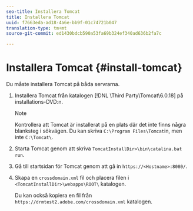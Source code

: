 ```yaml
---
seo-title: Installera Tomcat
title: Installera Tomcat
uuid: f7663eda-ad18-4a6e-bb9f-01c74721b047
translation-type: tm+mt
source-git-commit: ed1430bdcb590a53fa69b324ef340ad636b2fa7c

---
```



# Installera Tomcat {#install-tomcat}

Du måste installera Tomcat på båda servrarna.
1. Installera Tomcat från katalogen [!DNL \Third Party\Tomcat\6.0.18\] på installations-DVD:n.

   >[!NOTE]
   >
   >Kontrollera att Tomcat är installerat på en plats där det inte finns några blanksteg i sökvägen. Du kan skriva `C:\Program Files\Tomcat`in, men inte `C:\Tomcat\`.

1. Starta Tomcat genom att skriva `TomcatInstallDir>\bin\catalina.bat run`.
1. Gå till startsidan för Tomcat genom att gå in `https://<Hostname>:8080/`.
1. Skapa en `crossdomain.xml` fil och placera filen i `<TomcatInstallDir>\webapps\ROOT\` katalogen.

   Du kan också kopiera en fil från `https://drmtest2.adobe.com/crossdomain.xml` katalogen.
